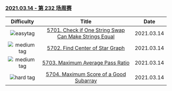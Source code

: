 ### [2021.03.14 - 第 232 场周赛](https://leetcode-cn.com/contest/weekly-contest-232/)

| Difficulty | Title | Date |
|:----------:|:-----:|:----:|
|![easytag](https://img.shields.io/badge/-easy-brightgreen)|[5701. Check if One String Swap Can Make Strings Equal](https://github.com/Diobrandokill/leetcode-notes-python/blob/master/string/5701.%20Check%20if%20One%20String%20Swap%20Can%20Make%20Strings%20Equal.md)|2021.03.14|
|![medium tag](https://img.shields.io/badge/-medium-yellow)|[5702. Find Center of Star Graph](https://github.com/Diobrandokill/leetcode-notes-python/blob/master/graph/5702.%20Find%20Center%20of%20Star%20Graph.md)|2021.03.14|
|![medium tag](https://img.shields.io/badge/-medium-yellow)|[5703. Maximum Average Pass Ratio](https://github.com/Diobrandokill/leetcode-notes-python/blob/master/heap/5703.%20Maximum%20Average%20Pass%20Ratio.md)|2021.03.14|
|![hard tag](https://img.shields.io/badge/-hard-red)|[5704. Maximum Score of a Good Subarray](https://github.com/Diobrandokill/leetcode-notes-python/blob/master/greedy%20method/5704.%20Maximum%20Score%20of%20a%20Good%20Subarray.md)|2021.03.14|